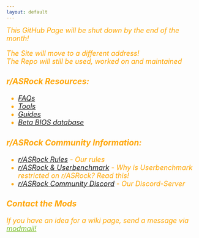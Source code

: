 ```yaml
---
layout: default
---
```


<i class="fa fa-exclamation-triangle" aria-hidden="true" style="font-size:large;color:orange">This GitHub Page will be shut down by the end of the month!<i class="fa fa-exclamation-triangle" aria-hidden="true" style="font-size:large;color:orange">
<p style="font-size: large">
    The Site will move to a different address!<br>
    The Repo will still be used, worked on and maintained
</p>



### r/ASRock Resources:

* [FAQs](faq/index.md)
* [Tools](tools/index.md)
* [Guides](guides/index.md)
* [Beta BIOS database](beta_bios/index.md)

### r/ASRock Community Information:

* [r/ASRock Rules](rules/index.md) - Our rules
* [r/ASRock & Userbenchmark](faq/index.md#rasrock-and-userbenchmark) - Why is Userbenchmark restricted on r/ASRock? Read this!
* [r/ASRock Community Discord](https://discord.gg/rFrMpxV) - Our Discord-Server

### Contact the Mods
If you have an idea for a wiki page, send a message via <a style="color:#79bd28" href="https://www.reddit.com/message/compose?to=%2Fr%2FASRock" target="_blank">modmail!</a>